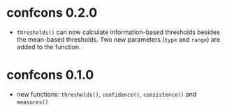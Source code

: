 # confcons 0.2.0

* `thresholds()` can now calculate information-based thresholds besides the mean-based thresholds. Two new parameters (`type` and `range`) are added to the function.

# confcons 0.1.0

* new functions: `thresholds()`, `confidence()`, `consistence()` and `measures()`
